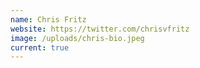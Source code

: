 ```yaml
---
name: Chris Fritz
website: https://twitter.com/chrisvfritz
image: /uploads/chris-bio.jpeg
current: true
---
```

